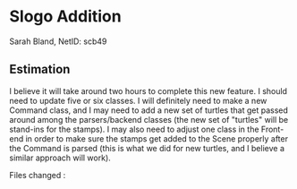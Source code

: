 # Slogo Addition
Sarah Bland, NetID: scb49

## Estimation

I believe it will take around two hours to complete this new feature.
I should need to update five or six classes. I will definitely need to make a new Command class, and I may need to add a new set of turtles that get passed around among the parsers/backend classes (the new set of "turtles" will be stand-ins for the stamps). I may also need to adjust one class in the Front-end in order to make sure the stamps get added to the Scene properly after the  Command is parsed (this is what we did for new turtles, and I believe a similar approach will work).

Files changed : 